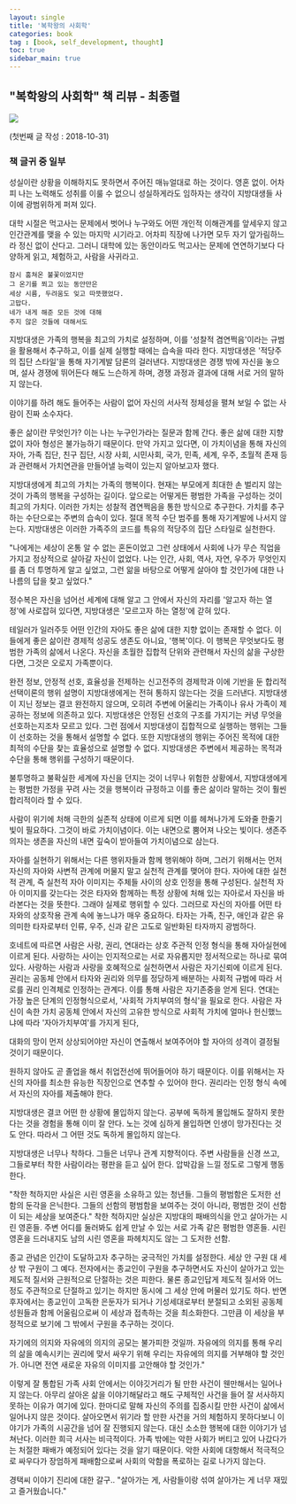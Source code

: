 ```yaml
---
layout: single
title: '복학왕의 사회학'
categories: book
tag : [book, self_development, thought]
toc: true
sidebar_main: true
---
```




## "복학왕의 사회학" 책 리뷰 - 최종렬
![](https://image.aladin.co.kr/product/15464/41/cover500/k162533526_1.jpg)


(첫번째 글 작성 : 2018-10-31)


### 책 글귀 중 일부

성실이란 상황을 이해하지도 못하면서 주어진 매뉴얼대로 하는 것이다. 영혼 없이. 어차피 나는 노력해도 성취를 이룰 수 없으니 성실하게라도 임하자는 생각이 지방대생들 사이에 광범위하게 퍼져 있다. 

대학 시절은 먹고사는 문제에서 벗어나 누구와도 어떤 개인적 이해관계를 앞세우지 않고 인간관계를 맺을 수 있는 마지막 시기라고. 어차피 직장에 나가면 모두 자기 앞가림하느라 정신 없이 산다고. 그러니 대학에 있는 동안이라도 먹고사는 문제에 연연하기보다 다양하게 읽고, 체험하고, 사람을 사귀라고.


    잠시 훔쳐온 불꽃이었지만
    그 온기를 쬐고 있는 동안만은
    세상 시름, 두려움도 잊고 따뜻했었다.
    고맙다.
    네가 내게 해준 모든 것에 대해
    주지 않은 것들에 대해서도


지방대생은 가족의 행복을 최고의 가치로 설정하며, 이를 '성찰적 겸연쩍음'이라는 규범을 활용해서 추구하고, 이를 실제 실행할 때에는 습속을 따라 한다. 지방대생은 '적당주의 집단 스타일'을 통해 자기계발 담론의 걸러낸다. 지방대생은 경쟁 밖에 자신을 놓으며, 설사 경쟁에 뛰어든다 해도 느슨하게 하며, 경쟁 과정과 결과에 대해 서로 거의 말하지 않는다.

이야기를 하려 해도 들어주는 사람이 없어 자신의 서사적 정체성을 펼쳐 보일 수 없는 사람이 진짜 소수자다.

좋은 삶이란 무엇인가? 이는 나는 누구인가라는 질문과 함께 간다. 좋은 삶에 대한 지향 없이 자아 형성은 불가능하기 때문이다. 만약 가지고 있다면, 이 가치이념을 통해 자신의 자아, 가족 집단, 친구 집단, 시장 사회, 시민사회, 국가, 민족, 세계, 우주, 초월적 존재 등과 관련해서 가치연관을 만들어낼 능력이 있는지 알아보고자 했다.

지방대생에게 최고의 가치는 가족의 행복이다. 현재는 부모에게 최대한 손 벌리지 않는 것이 가족의 행복을 구성하는 길이다. 앞으로는 어떻게든 평범한 가족을 구성하는 것이 최고의 가치다. 이러한 가치는 성찰적 겸연쩍음을 통한 방식으로 추구한다. 가치를 추구하는 수단으로는 주변의 습속이 있다. 절대 목적 수단 범주를 통해 자기계발에 나서지 않는다. 지방대생은 이러한 가족주의 코드를 특유의 적당주의 집단 스타일로 실천한다.

"나에게는 세상이 온통 알 수 없는 혼돈이었고 그런 상태에서 사회에 나가 무슨 직업을 가지고 정상적으로 살아갈 자신이 없었다. 나는 인간, 사회, 역사, 자연, 우주가 무엇인지를 좀 더 투명하게 알고 싶었고, 그런 앎을 바탕으로 어떻게 살아야 할 것인가에 대한 나 나름의 답을 찾고 싶었다."

정수복은 자신을 넘어선 세계에 대해 알고 그 안에서 자신의 자리를 '알고자 하는 열정'에 사로잡혀 있다면, 지방대생은 '모르고자 하는 열정'에 갇혀 있다.

테일러가 일러주듯 어떤 인간의 자아도 좋은 삶에 대한 지향 없이는 존재할 수 없다. 이들에게 좋은 삶이란 경제적 성공도 생존도 아니요, '행복'이다. 이 행복은 무엇보다도 평범한 가족의 삶에서 나온다. 자신을 초월한 집합적 단위와 관련해서 자신의 삶을 구상한다면, 그것은 오로지 가족뿐이다. 

완전 정보, 안정적 선호, 효율성을 전제하는 신고전주의 경제학과 이에 기반을 둔 합리적 선택이론의 행위 설명이 지방대생에게는 전혀 통하지 않는다는 것을 드러낸다. 지방대생이 지닌 정보는 결코 완전하지 않으며, 오히려 주변에 어울리는 가족이나 유사 가족이 제공하는 정보에 의존하고 있다. 지방대생은 안정된 선호의 구조를 가지기는 커녕 무엇을 선호하는지조차 모르고 있다. 그런 점에서 지방대생이 집합적으로 실행하는 행위는 그들이 선호하는 것을 통해서 설명할 수 없다. 또한 지방대생의 행위는 주어진 목적에 대한 최적의 수단을 찾는 효율성으로 설명할 수 없다. 지방대생은 주변에서 제공하는 목적과 수단을 통해 행위를 구성하기 때문이다.

불투명하고 불확실한 세계에 자신을 던지는 것이 너무나 위험한 상황에서, 지방대생에게는 평범한 가정을 꾸려 사는 것을 행복이라 규정하고 이를 좋은 삶이라 말하는 것이 훨씬 합리적이라 할 수 있다.

사람이 위기에 처해 극한의 실존적 상태에 이르게 되면 이를 헤쳐나가게 도와줄 한줄기 빛이 필요하다. 그것이 바로 가치이념이다. 이는 내면으로 뿜어져 나오는 빛이다. 생존주의자는 생존을 자신의 내면 깊숙이 받아들여 가치이념으로 삼는다.

자아를 실현하기 위해서는 다른 행위자들과 함께 행위해야 하며,  그러기 위해서는 먼저 자신의 자아와 사변적 관계에 머물지 말고 실천적 관계를 맺어야 한다. 자아에 대한 실천적 관계, 즉 실천적 자아 이미지는 주체들 사이의 상호 인정을 통해 구성된다. 실천적 자아 이미지를 갖는다는 것은 타자와 함께하는 특정 상황에 처해 있는 자아로서 자신을 바라본다는 것을 뜻한다. 그래야 실제로 행위할 수 있다. 그러므로 자신의 자아를 어떤 타자와의 상호작용 관계 속에 놓느냐가 매우 중요하다. 타자는 가족, 친구, 애인과 같은 유의미한 타자로부터 인류, 우주, 신과 같은 고도로 일반화된 타자까지 광범하다.

호네트에 따르면 사람은 사랑, 권리, 연대라는 상호 주관적 인정 형식을 통해 자아실현에 이르게 된다. 사랑하는 사이는 인지적으로는 서로 자유롭지만 정서적으로는 하나로 묶여 있다. 사랑하는 사람과 사랑을 호혜적으로 실천하면서 사람은 자기신뢰에 이르게 된다. 권리는 공동체 안에서 타자와 권리와 의무를 정당하게 배분하는 사회적 규범에 따라 서로를 권리 인격체로 인정하는 관계다. 이를 통해 사람은 자기존중을 얻게 된다. 연대는 가장 높은 단계의 인정형식으로서, '사회적 가치부여의 형식'을 필요로 한다. 사람은 자신이 속한 가치 공동체 안에서 자신의 고유한 방식으로 사회적 가치에 얼마나 헌신했느냐에 따라 '자아가치부여'를 가지게 된다,

대화의 망이 먼저 상상되어야만 자신이 연출해서 보여주어야 할 자아의 성격이 결정될 것이기 때문이다.

원하지 않아도 곧 졸업을 해서 취업전선에 뛰어들어야 하기 때문이다. 이를 위해서는 자신의 자아를 최소한 유능한 직장인으로 연추할 수 있어야 한다. 권리라는 인정 형식 속에서 자신의 자아를 제출해야 한다.

지방대생은 결코 어떤 한 상황에 몰입하지 않는다. 공부에 독하게 몰입해도 잘하지 못한다는 것을 경험을 통해 이미 잘 안다. 노는 것에 심하게 몰입하면 인생이 망가진다는 것도 안다. 따라서 그 어떤 것도 독하게 몰입하지 않는다.

지방대생은 너무나 착하다. 그들은 너무나 관계 지향적이다. 주변 사람들을 신경 쓰고, 그들로부터 착한 사람이라는 평판을 듣고 싶어 한다. 압박감을 느낄 정도로 그렇게 행동한다.

"착한 척하지만 사실은 시린 영혼을 소유하고 있는 청년들. 그들의 평범함은 도저한 선함의 둔각을 은닉한다. 그들의 선함의 평범함을 보여주는 것이 아니라, 평범한 것이 선함이 되는 세상을 보여준다."
 착한 척하지만 실상은 지방대의 패배의식을 안고 살아가는 시린 영혼들. 주변 어디를 둘러봐도 쉽게 만날 수 있는 서로 가족 같은 평범한 영혼들. 시린 영혼을 드러내지도 남의 시린 영혼을 파헤치지도 않는 그 도저한 선함.

종교 관념은 인간이 도달하고자 추구하는 궁극적인 가치를 설정한다. 세상 안 구원 대 세상 밖 구원이 그 예다. 전자에서는 종교인이 구원을 추구하면서도 자신이 살아가고 있는 제도적 질서와 근원적으로 단절하는 것은 피한다. 물론 종교인답게 제도적 질서와 어느 정도 주관적으로 단절하고 있기는 하지만 동시에 그 세상 안에 머물러 있기도 하다. 반면 후자에서는 종교인이 고독한 은둔자가 되거나 기성세대로부터 분절되고 소외된 공동체 성원들과 함께 어울림으로써 이 세상과 접촉하는 것을 최소화한다. 그만큼 이 세상을 부정적으로 보기에 그 밖에서 구원을 추구하는 것이다.

자기에의 의지와 자유에의 의지의 공모는 불가피한 것일까. 자유에의 의지를 통해 우리의 삶을 예속시키는 권리에 맞서 싸우기 위해 우리는 자유에의 의지를 거부해야 할 것인가. 아니면 전연 새로운 자유의 이미지를 고안해야 할 것인가."

이렇게 잘 통합된 가족 사회 안에서는 이야깃거리가 될 만한 사건이 웬만해서는 일어나지 않는다. 아무리 살아온 삶을 이야기해달라고 해도 구체적인 사건을 들어 잘 서사하지 못하는 이유가 여기에 있다. 한마디로 말해 자신의 주의를 집중시킬 만한 사건이 삶에서 일어나지 않은 것이다. 살아오면서 위기라 할 만한 사건을 거의 체험하지 못하다보니 이야기가 가족의 시공간을 넘어 잘 진행되지 않는다. 대신 소소한 행복에 대한 이야기가 넘쳐난다.
 이러한 희극 서사는 비극적이다. 가족 밖에는 악한 사회가 버티고 있어 나갔다가는 처절한 패배가 예정되어 있다는 것을 알기 때문이다. 악한 사회에 대항해서 적극적으로 싸우다가 장엄하게 패배함으로써 사회의 악함을 폭로하는 길로 나가지 않는다.

경택씨 이야기
진리에 대한 갈구..
"살아가는 게, 사람들이랑 섞여 살아가는 게 너무 재밌고 즐거웠습니다."
